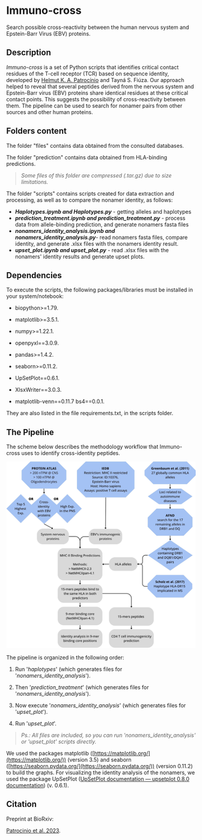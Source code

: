 # Immuno-cross

Search possible cross-reactivity between the human nervous system and Epstein-Barr Virus (EBV) proteins.

## Description

*Immuno-cross* is a set of Python scripts that identifies critical contact residues of the T-cell receptor (TCR) based on sequence identity, developed by [Helmut K. A. Patrocínio](https://github.com/helkennedy) and Tayná S. Fiúza. Our approach helped to reveal that several peptides derived from the nervous system and Epstein-Barr virus (EBV) proteins share identical residues at these critical contact points. This suggests the possibility of cross-reactivity between them. The pipeline can be used to search for nonamer pairs from other sources and other human proteins.

## Folders content

The folder "files" contains data obtained from the consulted databases.

The folder "prediction" contains data obtained from HLA-binding predictions.

> *Some files of this folder are compressed (.tar.gz) due to size limitations.*

The folder "scripts" contains scripts created for data extraction and processing, as well as to compare the nonamer identity, as follows:

* ***Haplotypes.ipynb and Haplotypes.py*** - getting alleles and haplotypes
* ***prediction_treatment.ipynb and prediction_treatment.py*** - process data from allele-binding prediction, and generate nonamers fasta files 
* ***nonamers_identity_analysis.ipynb and nonamers_identity_analysis.py***- read nonamers fasta files, compare identity, and generate .xlsx files with the nonamers identity result.
* ***upset_plot.ipynb and upset_plot.py*** - read .xlsx files with the nonamers' identity results and generate upset plots.

## Dependencies

To execute the scripts, the following packages/libraries must be installed in your system/notebook:

- biopython>=1.79.

- matplotlib>=3.5.1.

- numpy>=1.22.1.

- openpyxl==3.0.9.

- pandas>=1.4.2.

- seaborn>=0.11.2.

- UpSetPlot==0.6.1.

- XlsxWriter==3.0.3.

- matplotlib-venn==0.11.7
  bs4==0.0.1.

They are also listed in the file requirements.txt, in the scripts folder.

## The Pipeline

The scheme below describes the methodology workflow that Immuno-cross uses to identify cross-identity peptides. 

![](pipeline.jpg)

The pipeline is organized in the following order:  

1. Run '*haplotypes*' (which generates files for '*nonamers_identity_analysis*').

2. Then '*prediction_treatment*' (which generates files for '*nonamers_identity_analysis*').

3. Now execute '*nonamers_identity_analysis*' (which generates files for '*upset_plot*').

4.  Run '*upset_plot*'.

>  *Ps.: All files are included, so you can run 'nonamers_identity_analysis' or 'upset_plot' scripts directly.*

We used the packages matplotlib ([https://matplotlib.org/](https://matplotlib.org/)) (version 3.5) and seaborn ([https://seaborn.pydata.org/](https://seaborn.pydata.org/)) (version 0.11.2) to build the graphs. For visualizing the identity analysis of the nonamers, we used the package UpSetPlot ([UpSetPlot documentation — upsetplot 0.8.0 documentation](https://upsetplot.readthedocs.io/en/stable/)) (v. 0.6.1).

## Citation

Preprint at BioRxiv:

[Patrocinio et al. 2023]().
